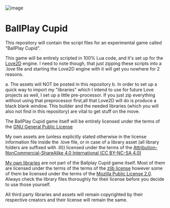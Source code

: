 ![image](https://cloud.githubusercontent.com/assets/11202073/14110002/fde677ac-f5c4-11e5-8752-20e60cb99104.png)

# BallPlay Cupid

This repository will contain the script files for an experimental game called "BallPlay Cupid".

This game will be entirely scripted in 100% Lua code, and it's set up for the [Love2D](http://love2d.org) engine. I need to note though, that just zipping these scripts into a .love file and starting the Love2D engine with it will get you nowhere for 2 reasons.

a. The assets will NOT be posted in this repository
b. In order to set up a quick way to import my "libraries" which I intend to use for future Love projects as well, I set up a little pre-processor. If you just zip everything without using that preprocessor first,all that Love2D will do is produce a black blank window. This builder and the needed libraries (which you will also not find in this repository) are vital to get stuff on the move.

The BallPlay Cupid game itself will be entirely licensed under the terms of the [GNU General Public License](http://www.gnu.org/licenses/gpl-3.0.en.html)

My own assets are (unless explicitly stated otherwise in the license information file inside the .love file, or in case of a library asset (all library folders are suffixed with .lll)) licensed under the terms of the [Attribution-NonCommercial-ShareAlike 4.0 International (CC BY-NC-SA 4.0)](http://creativecommons.org/licenses/by-nc-sa/4.0/)

[My own libraries](https://github.com/Tricky1975/Love-Lua-Libraries) are not part of the Ballplay Cupid game itself. Most of them are licensed under the terms of the terms of the [zlib license](https://en.wikipedia.org/wiki/Zlib_License) however some of them be licensed under the terms of the [Mozilla Public License 2.0](https://www.mozilla.org/en-US/MPL/2.0/). Always check the library files thoroughly for their license before you decide to use those yourself. 

All third party libraries and assets will remain copyrighted by their respective creators and their license will remain the same.
